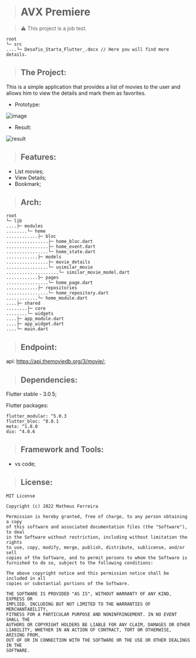 <!-- # avx_premiere

A new Flutter project.

## Getting Started

This project is a starting point for a Flutter application.

A few resources to get you started if this is your first Flutter project:

- [Lab: Write your first Flutter app](https://docs.flutter.dev/get-started/codelab)
- [Cookbook: Useful Flutter samples](https://docs.flutter.dev/cookbook)

For help getting started with Flutter development, view the
[online documentation](https://docs.flutter.dev/), which offers tutorials,
samples, guidance on mobile development, and a full API reference. -->

> # AVX Premiere

> :warning: This project is a job test.

    root
    └─ src
    ....└─ Desafio_Starta_Flutter_.docx // Here you will find more details.

> ## The Project:

This is a simple application that provides a list of movies to the user and allows him to view the details and mark them as favorites.

* Prototype:

![image](https://user-images.githubusercontent.com/59848966/182155385-70d99f63-7e77-4cec-aaa4-a3ee14ae4986.png)

* Result:

![result](https://user-images.githubusercontent.com/59848966/182379158-7b4a5394-3dd2-4be6-96e3-b2825d971236.png)

> ## Features:

* List movies;
* View Details;
* Bookmark;

> ## Arch:

    root
    └─ lib
    ....├─ modules
    ........└─ home
    ............├─ bloc
    ................├─ home_bloc.dart
    ................├─ home_event.dart
    ................└─ home_state.dart
    ............├─ models
    ................├─ movie_details
    ................└─ usimilar_movie
    ....................└─ similar_movie_model.dart
    ............├─ pages
    ................└─ home_page.dart
    ............├─ repositories
    ................└─ home_repository.dart
    ............└─ home_module.dart
    ....├─ shared
    ........├─ core
    ........└─ widgets
    ....├─ app_module.dart
    ....├─ app_widget.dart
    ....└─ main.dart

> ## Endpoint:

api: https://api.themoviedb.org/3/movie/;

> ## Dependencies:

Flutter stable - 3.0.5;

Flutter packages:

    flutter_modular: ^5.0.3
    flutter_bloc: ^8.0.1
    meta: ^1.8.0
    dio: ^4.0.6

> ## Framework and Tools:

* vs code;

> ## License:

    MIT License

    Copyright (c) 2022 Matheus Ferreira

    Permission is hereby granted, free of charge, to any person obtaining a copy
    of this software and associated documentation files (the "Software"), to deal
    in the Software without restriction, including without limitation the rights
    to use, copy, modify, merge, publish, distribute, sublicense, and/or sell
    copies of the Software, and to permit persons to whom the Software is
    furnished to do so, subject to the following conditions:

    The above copyright notice and this permission notice shall be included in all
    copies or substantial portions of the Software.

    THE SOFTWARE IS PROVIDED "AS IS", WITHOUT WARRANTY OF ANY KIND, EXPRESS OR
    IMPLIED, INCLUDING BUT NOT LIMITED TO THE WARRANTIES OF MERCHANTABILITY,
    FITNESS FOR A PARTICULAR PURPOSE AND NONINFRINGEMENT. IN NO EVENT SHALL THE
    AUTHORS OR COPYRIGHT HOLDERS BE LIABLE FOR ANY CLAIM, DAMAGES OR OTHER
    LIABILITY, WHETHER IN AN ACTION OF CONTRACT, TORT OR OTHERWISE, ARISING FROM,
    OUT OF OR IN CONNECTION WITH THE SOFTWARE OR THE USE OR OTHER DEALINGS IN THE
    SOFTWARE.

